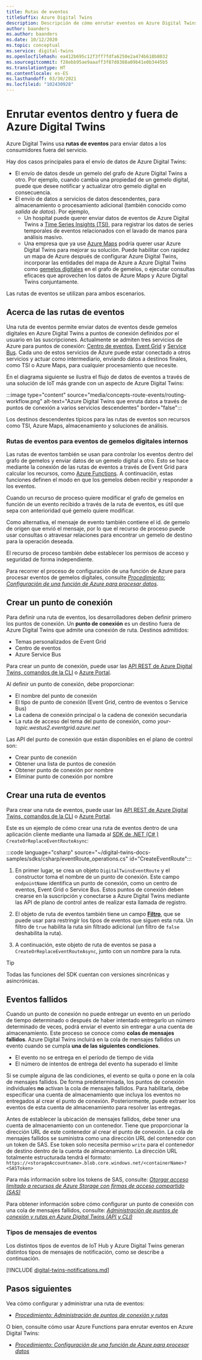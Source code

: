 ```yaml
---
title: Rutas de eventos
titleSuffix: Azure Digital Twins
description: Descripción de cómo enrutar eventos en Azure Digital Twins y a otros servicios de Azure.
author: baanders
ms.author: baanders
ms.date: 10/12/2020
ms.topic: conceptual
ms.service: digital-twins
ms.openlocfilehash: ea412b695c12f3ff7fdfa6250e2a474b618b8032
ms.sourcegitcommit: f28ebb95ae9aaaff3f87d8388a09b41e0b3445b5
ms.translationtype: HT
ms.contentlocale: es-ES
ms.lasthandoff: 03/30/2021
ms.locfileid: "102430928"
---
```

# <a name="route-events-within-and-outside-of-azure-digital-twins"></a>Enrutar eventos dentro y fuera de Azure Digital Twins

Azure Digital Twins usa **rutas de eventos** para enviar datos a los consumidores fuera del servicio. 

Hay dos casos principales para el envío de datos de Azure Digital Twins:
* El envío de datos desde un gemelo del grafo de Azure Digital Twins a otro. Por ejemplo, cuando cambia una propiedad de un gemelo digital, puede que desee notificar y actualizar otro gemelo digital en consecuencia.
* El envío de datos a servicios de datos descendentes, para almacenamiento o procesamiento adicional (también conocido como *salida de datos*). Por ejemplo,
  - Un hospital puede querer enviar datos de eventos de Azure Digital Twins a [Time Series Insights (TSI)](../time-series-insights/overview-what-is-tsi.md), para registrar los datos de series temporales de eventos relacionados con el lavado de manos para análisis masivo.
  - Una empresa que ya use [Azure Maps](../azure-maps/about-azure-maps.md) podría querer usar Azure Digital Twins para mejorar su solución. Puede habilitar con rapidez un mapa de Azure después de configurar Azure Digital Twins, incorporar las entidades del mapa de Azure a Azure Digital Twins como [gemelos digitales](concepts-twins-graph.md) en el grafo de gemelos, o ejecutar consultas eficaces que aprovechen los datos de Azure Maps y Azure Digital Twins conjuntamente.

Las rutas de eventos se utilizan para ambos escenarios.

## <a name="about-event-routes"></a>Acerca de las rutas de eventos

Una ruta de eventos permite enviar datos de eventos desde gemelos digitales en Azure Digital Twins a puntos de conexión definidos por el usuario en las suscripciones. Actualmente se admiten tres servicios de Azure para puntos de conexión: [Centro de eventos](../event-hubs/event-hubs-about.md), [Event Grid](../event-grid/overview.md) y [Service Bus](../service-bus-messaging/service-bus-messaging-overview.md). Cada uno de estos servicios de Azure puede estar conectado a otros servicios y actuar como intermediario, enviando datos a destinos finales, como TSI o Azure Maps, para cualquier procesamiento que necesite.

En el diagrama siguiente se ilustra el flujo de datos de eventos a través de una solución de IoT más grande con un aspecto de Azure Digital Twins:

:::image type="content" source="media/concepts-route-events/routing-workflow.png" alt-text="Azure Digital Twins que enruta datos a través de puntos de conexión a varios servicios descendentes" border="false":::

Los destinos descendentes típicos para las rutas de eventos son recursos como TSI, Azure Maps, almacenamiento y soluciones de análisis.

### <a name="event-routes-for-internal-digital-twin-events"></a>Rutas de eventos para eventos de gemelos digitales internos

Las rutas de eventos también se usan para controlar los eventos dentro del grafo de gemelos y enviar datos de un gemelo digital a otro. Esto se hace mediante la conexión de las rutas de eventos a través de Event Grid para calcular los recursos, como [Azure Functions](../azure-functions/functions-overview.md). A continuación, estas funciones definen el modo en que los gemelos deben recibir y responder a los eventos. 

Cuando un recurso de proceso quiere modificar el grafo de gemelos en función de un evento recibido a través de la ruta de eventos, es útil que sepa con anterioridad qué gemelo quiere modificar. 

Como alternativa, el mensaje de evento también contiene el id. de gemelo de origen que envió el mensaje, por lo que el recurso de proceso puede usar consultas o atravesar relaciones para encontrar un gemelo de destino para la operación deseada. 

El recurso de proceso también debe establecer los permisos de acceso y seguridad de forma independiente.

Para recorrer el proceso de configuración de una función de Azure para procesar eventos de gemelos digitales, consulte [*Procedimiento: Configuración de una función de Azure para procesar datos*](how-to-create-azure-function.md).

## <a name="create-an-endpoint"></a>Crear un punto de conexión

Para definir una ruta de eventos, los desarrolladores deben definir primero los puntos de conexión. Un **punto de conexión** es un destino fuera de Azure Digital Twins que admite una conexión de ruta. Destinos admitidos:
* Temas personalizados de Event Grid
* Centro de eventos
* Azure Service Bus

Para crear un punto de conexión, puede usar las [API REST de Azure Digital Twins, comandos de la CLI](how-to-manage-routes-apis-cli.md#create-an-endpoint-for-azure-digital-twins) o [Azure Portal](how-to-manage-routes-portal.md#create-an-endpoint-for-azure-digital-twins).

Al definir un punto de conexión, debe proporcionar:
* El nombre del punto de conexión
* El tipo de punto de conexión (Event Grid, centro de eventos o Service Bus)
* La cadena de conexión principal o la cadena de conexión secundaria 
* La ruta de acceso del tema del punto de conexión, como *your-topic.westus2.eventgrid.azure.net*

Las API del punto de conexión que están disponibles en el plano de control son:
* Crear punto de conexión
* Obtener una lista de puntos de conexión
* Obtener punto de conexión por nombre
* Eliminar punto de conexión por nombre

## <a name="create-an-event-route"></a>Crear una ruta de eventos
 
Para crear una ruta de eventos, puede usar las [API REST de Azure Digital Twins, comandos de la CLI](how-to-manage-routes-apis-cli.md#create-an-event-route) o [Azure Portal](how-to-manage-routes-portal.md#create-an-event-route).

Este es un ejemplo de cómo crear una ruta de eventos dentro de una aplicación cliente mediante una llamada al [SDK de .NET (C# )](/dotnet/api/overview/azure/digitaltwins/client) `CreateOrReplaceEventRouteAsync`: 

:::code language="csharp" source="~/digital-twins-docs-samples/sdks/csharp/eventRoute_operations.cs" id="CreateEventRoute":::

1. En primer lugar, se crea un objeto `DigitalTwinsEventRoute` y el constructor toma el nombre de un punto de conexión. Este campo `endpointName` identifica un punto de conexión, como un centro de eventos, Event Grid o Service Bus. Estos puntos de conexión deben crearse en la suscripción y conectarse a Azure Digital Twins mediante las API de plano de control antes de realizar esta llamada de registro.

2. El objeto de ruta de eventos también tiene un campo [**Filtro**](how-to-manage-routes-apis-cli.md#filter-events), que se puede usar para restringir los tipos de eventos que siguen esta ruta. Un filtro de `true` habilita la ruta sin filtrado adicional (un filtro de `false` deshabilita la ruta). 

3. A continuación, este objeto de ruta de eventos se pasa a `CreateOrReplaceEventRouteAsync`, junto con un nombre para la ruta.

> [!TIP]
> Todas las funciones del SDK cuentan con versiones sincrónicas y asincrónicas.

## <a name="dead-letter-events"></a>Eventos fallidos

Cuando un punto de conexión no puede entregar un evento en un período de tiempo determinado o después de haber intentado entregarlo un número determinado de veces, podrá enviar el evento sin entregar a una cuenta de almacenamiento. Este proceso se conoce como **colas de mensajes fallidos**. Azure Digital Twins incluirá en la cola de mensajes fallidos un evento cuando se cumpla **una de las siguientes condiciones**. 

* El evento no se entrega en el período de tiempo de vida
* El número de intentos de entrega del evento ha superado el límite

Si se cumple alguna de las condiciones, el evento se quita o pone en la cola de mensajes fallidos. De forma predeterminada, los puntos de conexión individuales **no** activan la cola de mensajes fallidos. Para habilitarla, debe especificar una cuenta de almacenamiento que incluya los eventos no entregados al crear el punto de conexión. Posteriormente, puede extraer los eventos de esta cuenta de almacenamiento para resolver las entregas.

Antes de establecer la ubicación de mensajes fallidos, debe tener una cuenta de almacenamiento con un contenedor. Tiene que proporcionar la dirección URL de este contenedor al crear el punto de conexión. La cola de mensajes fallidos se suministra como una dirección URL del contenedor con un token de SAS. Ese token solo necesita permiso `write` para el contenedor de destino dentro de la cuenta de almacenamiento. La dirección URL totalmente estructurada tendrá el formato: `https://<storageAccountname>.blob.core.windows.net/<containerName>?<SASToken>`

Para más información sobre los tokens de SAS, consulte: [*Otorgar acceso limitado a recursos de Azure Storage con firmas de acceso compartido (SAS)*](../storage/common/storage-sas-overview.md)

Para obtener información sobre cómo configurar un punto de conexión con una cola de mensajes fallidos, consulte: [ *Administración de puntos de conexión y rutas en Azure Digital Twins (API y CLI)*](how-to-manage-routes-apis-cli.md#create-an-endpoint-with-dead-lettering)

### <a name="types-of-event-messages"></a>Tipos de mensajes de eventos

Los distintos tipos de eventos de IoT Hub y Azure Digital Twins generan distintos tipos de mensajes de notificación, como se describe a continuación.

[!INCLUDE [digital-twins-notifications.md](../../includes/digital-twins-notifications.md)]

## <a name="next-steps"></a>Pasos siguientes

Vea cómo configurar y administrar una ruta de eventos:
* [*Procedimiento: Administración de puntos de conexión y rutas*](how-to-manage-routes-apis-cli.md)

O bien, consulte cómo usar Azure Functions para enrutar eventos en Azure Digital Twins:
* [*Procedimiento: Configuración de una función de Azure para procesar datos*](how-to-create-azure-function.md)